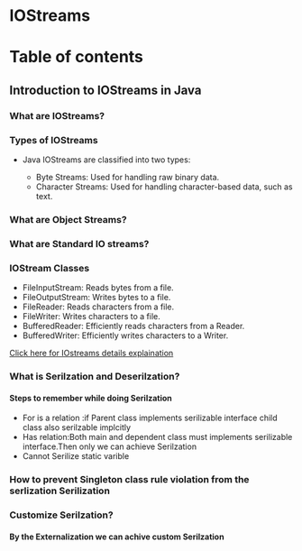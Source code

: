 # IOStreams

<h1>Table of contents</h1>
<h2>Introduction to IOStreams in Java</h2>
<h3>What are IOStreams?</h3>
<h3>Types of IOStreams</h3>
<ul>
  <li>Java IOStreams are classified into two types:</li>
  <ul>
    <li>Byte Streams: Used for handling raw binary data.</li>
    <li>Character Streams: Used for handling character-based data, such as text.</li>
  </ul>
  </ul>
  <h3>What are Object Streams?</h3>
   <h3>What are Standard IO streams?</h3>
  
 <h3>IOStream Classes</h3>
  <ul>
    <li>FileInputStream: Reads bytes from a file.</li>
    <li>FileOutputStream: Writes bytes to a file.</li>
    <li>FileReader: Reads characters from a file.</li>
    <li>FileWriter: Writes characters to a file.</li>
    <li>BufferedReader: Efficiently reads characters from a Reader.</li>
    <li>BufferedWriter: Efficiently writes characters to a Writer.</li>
     </ul>
     
  <a href="IOStreams.md">Click here for IOstreams details explaination</a>  </br>
  
 <h3>What is Serilzation and Deserilzation?</h3>
  <h4>Steps to remember while doing Serilzation</h4>
 <ul>
  <li>For is a relation :if Parent class implements serilizable interface child class also serilzable implcitly</li>
  <li>Has relation:Both main and dependent class must implements serilizable interface.Then only we can achieve Serilzation</li>
  <li>Cannot Serilize static varible</li>
</ul>

<h3>How to prevent Singleton class rule violation from the serlization Serilization</h3>
<h3>Customize Serilzation?</h3>
 <h4>By the Externalization we can achive custom Serilzation</h4>

 
       
      
           
      
       
   
